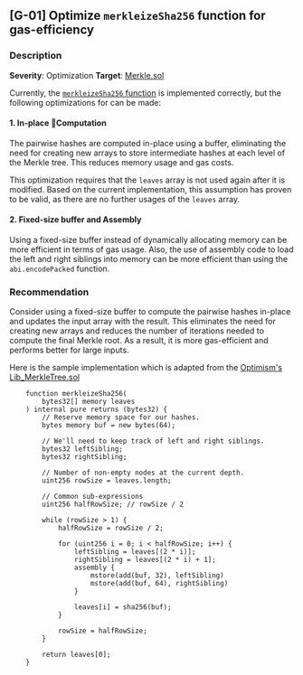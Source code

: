 ## [G-01] Optimize `merkleizeSha256` function for gas-efficiency

### Description

**Severity**: Optimization
**Target**: [Merkle.sol](https://github.com/code-423n4/2023-04-eigenlayer/blob/main/src/contracts/libraries/Merkle.sol)

Currently, the [`merkleizeSha256` function](https://github.com/code-423n4/2023-04-eigenlayer/blob/main/src/contracts/libraries/Merkle.sol#L129-L153
) is implemented correctly, but the following optimizations for can be made:

#### 1. In-place Computation
The pairwise hashes are computed in-place using a buffer, eliminating the need for creating new arrays to store intermediate hashes at each level of the Merkle tree. This reduces memory usage and gas costs.

This optimization requires that the `leaves` array is not used again after it is modified. Based on the current implementation, this assumption has proven to be valid, as there are no further usages of the `leaves` array.

#### 2. Fixed-size buffer and Assembly
Using a fixed-size buffer instead of dynamically allocating memory can be more efficient in terms of gas usage. Also, the use of assembly code to load the left and right siblings into memory can be more efficient than using the `abi.encodePacked` function.

### Recommendation
Consider using a fixed-size buffer to compute the pairwise hashes in-place and updates the input array with the result. This eliminates the need for creating new arrays and reduces the number of iterations needed to compute the final Merkle root. As a result, it is more gas-efficient and performs better for large inputs.


Here is the sample implementation which is adapted from the [Optimism's Lib_MerkleTree.sol](https://github.com/ethereum-optimism/optimism/blob/e6f1f61c569dbabffa2cfe6129e8e23a8646ffca/packages/contracts/contracts/libraries/utils/Lib_MerkleTree.sol#L13-L22)
```solidity
    function merkleizeSha256(
        bytes32[] memory leaves
    ) internal pure returns (bytes32) {
        // Reserve memory space for our hashes.
        bytes memory buf = new bytes(64);

        // We'll need to keep track of left and right siblings.
        bytes32 leftSibling;
        bytes32 rightSibling;

        // Number of non-empty nodes at the current depth.
        uint256 rowSize = leaves.length;

        // Common sub-expressions
        uint256 halfRowSize; // rowSize / 2

        while (rowSize > 1) {
            halfRowSize = rowSize / 2;

            for (uint256 i = 0; i < halfRowSize; i++) {
                leftSibling = leaves[(2 * i)];
                rightSibling = leaves[(2 * i) + 1];
                assembly {
                    mstore(add(buf, 32), leftSibling)
                    mstore(add(buf, 64), rightSibling)
                }

                leaves[i] = sha256(buf);
            }

            rowSize = halfRowSize;
        }

        return leaves[0];
    }
```